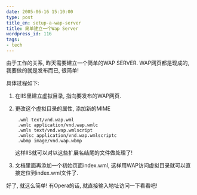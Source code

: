 ```yaml
---
date: 2005-06-16 15:10:00
type: post
title_en: setup-a-wap-server
title: 简单建立一个Wap Server
wordpress_id: 116
tags:
- tech
---
```


由于工作的关系, 昨天需要建立一个简单的WAP SERVER. WAP网页都是现成的, 我要做的就是发布而已, 很简单!  
  
具体过程如下:  
  
1. 在IIS里建立虚拟目录, 指向要发布的WAP网页.  
  
2. 更改这个虚拟目录的属性, 添加新的MIME  

		.wml text/vnd.wap.wml  
		.wmlc application/vnd.wap.wmlc  
		.wmls text/vnd.wap.wmlscript  
		.wmlsc application/vnd.wap.wmlscriptc  
		.wbmp image/vnd.wap.wbmp  

	这样IIS就可以对以这些扩展名结尾的文件做处理了!  
  
3. 文档里面再添加一个初始页面index.wml, 这样用WAP访问虚拟目录就可以直接定位到index.wml文件了.  
  
好了, 就这么简单! 有Opera的话, 就直接输入地址访问一下看看吧!
